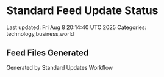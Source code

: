 # Standard Feed Update Status
Last updated: Fri Aug  8 20:14:40 UTC 2025
Categories: technology,business,world

## Feed Files Generated

Generated by Standard Updates Workflow
